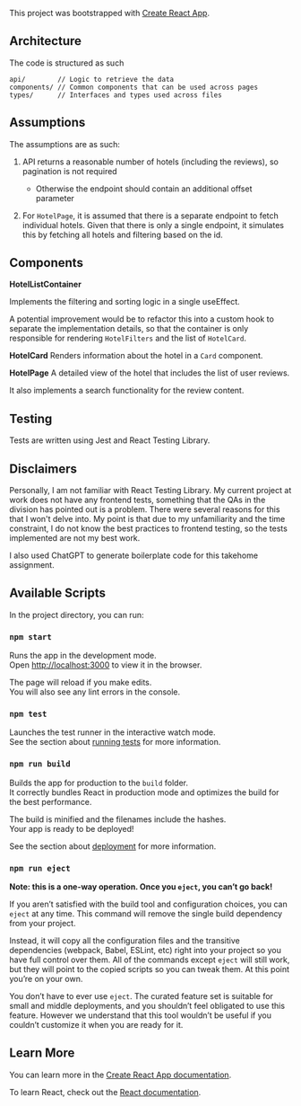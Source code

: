 This project was bootstrapped with [Create React App](https://github.com/facebook/create-react-app).

## Architecture

The code is structured as such

```
api/        // Logic to retrieve the data
components/ // Common components that can be used across pages
types/      // Interfaces and types used across files
```

## Assumptions

The assumptions are as such:

1. API returns a reasonable number of hotels (including the reviews), so pagination is not required

   - Otherwise the endpoint should contain an additional offset parameter

2. For `HotelPage`, it is assumed that there is a separate endpoint to fetch individual hotels. Given that there is only a single endpoint, it simulates this by fetching all hotels and filtering based on the id.

## Components

**HotelListContainer**

Implements the filtering and sorting logic in a single useEffect.

A potential improvement would be to refactor this into a custom hook to separate the implementation details, so that the container is only responsible for rendering `HotelFilters` and the list of `HotelCard`.

**HotelCard**
Renders information about the hotel in a `Card` component.

**HotelPage**
A detailed view of the hotel that includes the list of user reviews.

It also implements a search functionality for the review content.

## Testing

Tests are written using Jest and React Testing Library.

## Disclaimers

Personally, I am not familiar with React Testing Library. My current project at work does not have any frontend tests, something that the QAs in the division has pointed out is a problem. There were several reasons for this that I won't delve into. My point is that due to my unfamiliarity and the time constraint, I do not know the best practices to frontend testing, so the tests implemented are not my best work.

I also used ChatGPT to generate boilerplate code for this takehome assignment.

## Available Scripts

In the project directory, you can run:

### `npm start`

Runs the app in the development mode.\
Open [http://localhost:3000](http://localhost:3000) to view it in the browser.

The page will reload if you make edits.\
You will also see any lint errors in the console.

### `npm test`

Launches the test runner in the interactive watch mode.\
See the section about [running tests](https://facebook.github.io/create-react-app/docs/running-tests) for more information.

### `npm run build`

Builds the app for production to the `build` folder.\
It correctly bundles React in production mode and optimizes the build for the best performance.

The build is minified and the filenames include the hashes.\
Your app is ready to be deployed!

See the section about [deployment](https://facebook.github.io/create-react-app/docs/deployment) for more information.

### `npm run eject`

**Note: this is a one-way operation. Once you `eject`, you can’t go back!**

If you aren’t satisfied with the build tool and configuration choices, you can `eject` at any time. This command will remove the single build dependency from your project.

Instead, it will copy all the configuration files and the transitive dependencies (webpack, Babel, ESLint, etc) right into your project so you have full control over them. All of the commands except `eject` will still work, but they will point to the copied scripts so you can tweak them. At this point you’re on your own.

You don’t have to ever use `eject`. The curated feature set is suitable for small and middle deployments, and you shouldn’t feel obligated to use this feature. However we understand that this tool wouldn’t be useful if you couldn’t customize it when you are ready for it.

## Learn More

You can learn more in the [Create React App documentation](https://facebook.github.io/create-react-app/docs/getting-started).

To learn React, check out the [React documentation](https://reactjs.org/).
